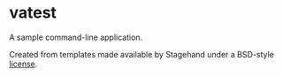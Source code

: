 # vatest

A sample command-line application.

Created from templates made available by Stagehand under a BSD-style
[license](https://github.com/dart-lang/stagehand/blob/master/LICENSE).
